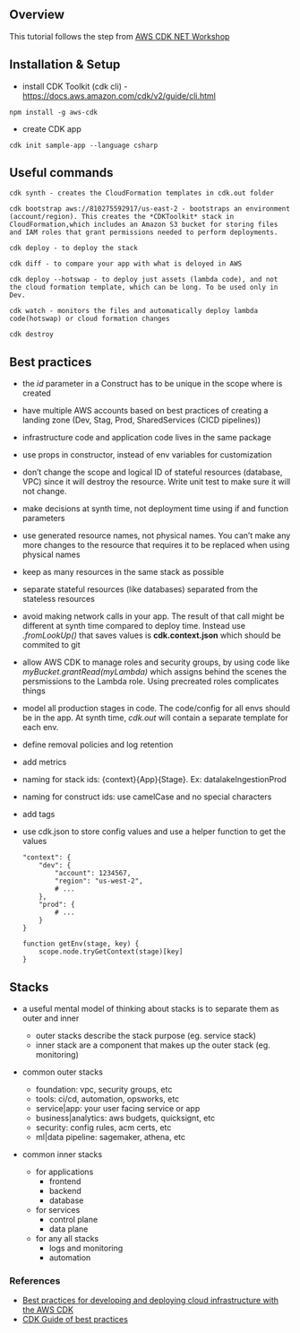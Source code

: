 ## Overview

This tutorial follows the step from [AWS CDK NET Workshop](https://cdkworkshop.com/40-dotnet.html)

## Installation & Setup

- install CDK Toolkit (cdk cli) - <https://docs.aws.amazon.com/cdk/v2/guide/cli.html>

```
npm install -g aws-cdk
```

- create CDK app

```
cdk init sample-app --language csharp
```

## Useful commands

```
cdk synth - creates the CloudFormation templates in cdk.out folder

cdk bootstrap aws://810275592917/us-east-2 - bootstraps an environment (account/region). This creates the *CDKToolkit* stack in CloudFormation,which includes an Amazon S3 bucket for storing files and IAM roles that grant permissions needed to perform deployments.

cdk deploy - to deploy the stack

cdk diff - to compare your app with what is deloyed in AWS

cdk deploy --hotswap - to deploy just assets (lambda code), and not the cloud formation template, which can be long. To be used only in Dev.

cdk watch - monitors the files and automatically deploy lambda code(hotswap) or cloud formation changes

cdk destroy

```

## Best practices

- the *id* parameter in a Construct has to be unique in the scope where is created
- have multiple AWS accounts based on best practices of creating a landing zone (Dev, Stag, Prod, SharedServices (CICD pipelines))
- infrastructure code and application code lives in the same package
- use props in constructor, instead of env variables for customization
- don’t change the scope and logical ID of stateful resources (database, VPC) since it will destroy the resource. Write unit test to make sure it will not change.
- make decisions at synth time, not deployment time using if and function parameters
- use generated resource names, not physical names. You can’t make any more changes to the resource that requires it to be replaced when using physical names
- keep as many resources in the same stack as possible
- separate stateful resources (like databases) separated from the stateless resources
- avoid making network calls in your app. The result of that call might be different at synth time compared to deploy time. Instead use *.fromLookUp()* that saves values is **cdk.context.json** which should be commited to git
- allow AWS CDK to manage roles and security groups, by using code like *myBucket.grantRead(myLambda)* which assigns behind the scenes the persmissions to the Lambda role. Using precreated roles complicates things
- model all production stages in code. The code/config for all envs should be in the app. At synth time, *cdk.out* will contain a separate template for each env.
- define removal policies and log retention
- add metrics
- naming for stack ids: {context}{App}{Stage}. Ex: datalakeIngestionProd
- naming for construct ids: use camelCase and no special characters
- add tags
- use cdk.json to store config values and use a helper function to get the values

  ```
  "context": {
      "dev": {
          "account": 1234567,
          "region": "us-west-2",
          # ...
      },
      "prod": {
          # ...
      }
  }
  ```

  ```
  function getEnv(stage, key) {
      scope.node.tryGetContext(stage)[key]
  }
  ```

## Stacks

- a useful mental model of thinking about stacks is to separate them as outer and inner
  - outer stacks describe the stack purpose (eg. service stack)
  - inner stack are a component that makes up the outer stack (eg. monitoring)

- common outer stacks
  - foundation: vpc, security groups, etc
  - tools: ci/cd, automation, opsworks, etc
  - service|app: your user facing service or app
  - business|analytics: aws budgets, quicksignt, etc
  - security: config rules, acm certs, etc
  - ml|data pipeline: sagemaker, athena, etc

- common inner stacks
  - for applications
    - frontend
    - backend
    - database
  - for services
    - control plane
    - data plane
  - for any all stacks
    - logs and monitoring
    - automation

### References

- [Best practices for developing and deploying cloud infrastructure with the AWS CDK](https://docs.aws.amazon.com/cdk/v2/guide/best-practices.html)
- [CDK Guide of best practices](https://github.com/kevinslin/open-cdk)
